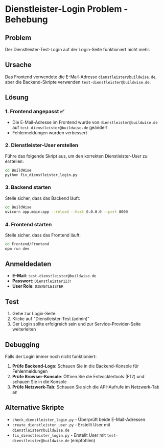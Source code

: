 # Dienstleister-Login Problem - Behebung

## Problem
Der Dienstleister-Test-Login auf der Login-Seite funktioniert nicht mehr.

## Ursache
Das Frontend verwendete die E-Mail-Adresse `dienstleister@buildwise.de`, aber die Backend-Skripte verwenden `test-dienstleister@buildwise.de`.

## Lösung

### 1. Frontend angepasst ✅
- Die E-Mail-Adresse im Frontend wurde von `dienstleister@buildwise.de` auf `test-dienstleister@buildwise.de` geändert
- Fehlermeldungen wurden verbessert

### 2. Dienstleister-User erstellen
Führe das folgende Skript aus, um den korrekten Dienstleister-User zu erstellen:

```bash
cd BuildWise
python fix_dienstleister_login.py
```

### 3. Backend starten
Stelle sicher, dass das Backend läuft:

```bash
cd BuildWise
uvicorn app.main:app --reload --host 0.0.0.0 --port 8000
```

### 4. Frontend starten
Stelle sicher, dass das Frontend läuft:

```bash
cd Frontend/Frontend
npm run dev
```

## Anmeldedaten
- **E-Mail**: `test-dienstleister@buildwise.de`
- **Passwort**: `Dienstleister123!`
- **User Role**: `DIENSTLEISTER`

## Test
1. Gehe zur Login-Seite
2. Klicke auf "Dienstleister-Test (admin)"
3. Der Login sollte erfolgreich sein und zur Service-Provider-Seite weiterleiten

## Debugging
Falls der Login immer noch nicht funktioniert:

1. **Prüfe Backend-Logs**: Schauen Sie in die Backend-Konsole für Fehlermeldungen
2. **Prüfe Browser-Konsole**: Öffnen Sie die Entwicklertools (F12) und schauen Sie in die Konsole
3. **Prüfe Netzwerk-Tab**: Schauen Sie sich die API-Aufrufe im Netzwerk-Tab an

## Alternative Skripte
- `check_dienstleister_login.py` - Überprüft beide E-Mail-Adressen
- `create_dienstleister_user.py` - Erstellt User mit `dienstleister@buildwise.de`
- `fix_dienstleister_login.py` - Erstellt User mit `test-dienstleister@buildwise.de` (empfohlen) 